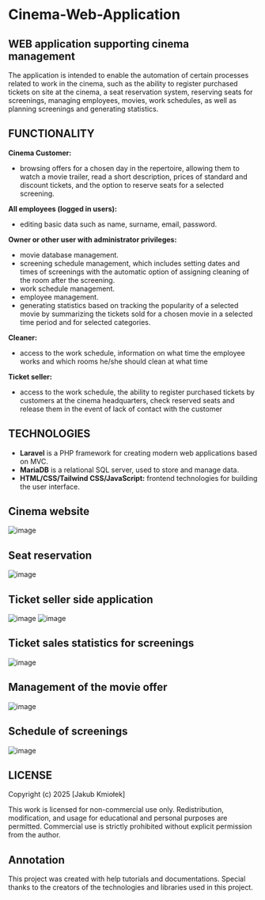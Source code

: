 # Cinema-Web-Application
## WEB application supporting cinema management
The application is intended to enable the automation of certain processes related to work in the cinema, such as the ability to register purchased tickets on site at the cinema, a seat reservation system, reserving seats for screenings, managing employees, movies, work schedules, as well as planning screenings and generating statistics.

## FUNCTIONALITY
**Cinema Customer:**
- browsing offers for a chosen day in the repertoire, allowing them to watch a movie trailer, read a short description, prices of standard and discount tickets, and the option to reserve seats for a selected screening.

**All employees (logged in users):**
- editing basic data such as name, surname, email, password.

**Owner or other user with administrator privileges:**
- movie database management.
- screening schedule management, which includes setting dates and times of screenings with the automatic option of assigning cleaning of the room after the screening.
- work schedule management.
- employee management.
- generating statistics based on tracking the popularity of a selected movie by summarizing the tickets sold for a chosen movie in a selected time period and for selected categories.

**Cleaner:**
- access to the work schedule, information on what time the employee works and which rooms he/she should clean at what time

**Ticket seller:**
- access to the work schedule, the ability to register purchased tickets by customers at the cinema headquarters, check reserved seats and release them in the event of lack of contact with the customer

## TECHNOLOGIES
- **Laravel** is a PHP framework for creating modern web applications based on MVC.
- **MariaDB** is a relational SQL server, used to store and manage data.
- **HTML/CSS/Tailwind CSS/JavaScript:** frontend technologies for building the user interface.
## Cinema website
![image](https://github.com/user-attachments/assets/9457123e-b90a-42ac-b106-b01e5bba814f)
## Seat reservation
![image](https://github.com/user-attachments/assets/080277b3-2924-4de3-8943-1293b12de221)
## Ticket seller side application
![image](https://github.com/user-attachments/assets/c88fb990-92be-4c44-9362-0a87c7ece571)
![image](https://github.com/user-attachments/assets/21b015e1-1e80-490d-99b1-020f1d79678c)
## Ticket sales statistics for screenings
![image](https://github.com/user-attachments/assets/2ae773ec-4046-490e-8a01-a1979392c54c)
## Management of the movie offer
![image](https://github.com/user-attachments/assets/d9ae6745-b72c-489b-9a23-bb117cdc9fa1)
## Schedule of screenings
![image](https://github.com/user-attachments/assets/ccab167a-c3f2-47ad-84d5-4dacfd86bfe4)

## LICENSE
Copyright (c) 2025 [Jakub Kmiołek]

This work is licensed for non-commercial use only. Redistribution, modification, and usage for educational and personal purposes are permitted. Commercial use is strictly prohibited without explicit permission from the author.

## Annotation
This project was created with help tutorials and documentations. Special thanks to the creators of the technologies and libraries used in this project.
